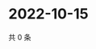 # 2022-10-15

共 0 条

<!-- BEGIN WEIBO -->
<!-- 最后更新时间 Sat Oct 15 2022 18:20:19 GMT+0800 (China Standard Time) -->

<!-- END WEIBO -->
